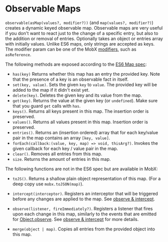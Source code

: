 # Observable Maps

`observable(asMap(values?, modifier?))` (and `map(values?, modifier?)`) creates a dynamic keyed observable map.
Observable maps are very useful if you don't want to react just to the change of a specific entry, but also to the addition or removal of entries.
Optionally takes an object or entries array with initially values.
Unlike ES6 maps, only strings are accepted as keys.
The modifier param can be one of the MobX [modifiers](modifiers.md), such as `asReference`.

The following methods are exposed according to the [ES6 Map spec](https://developer.mozilla.org/en-US/docs/Web/JavaScript/Reference/Global_Objects/Map):

* `has(key)` Returns whether this map has an entry the provided key. Note that the presence of a key is an observable fact in itself.
* `set(key, value)`. Sets the given `key` to `value`. The provided key will be added to the map if it didn't exist yet.
* `delete(key)`. Deletes the given key and its value from the map.
* `get(key)`. Returns the value at the given key (or `undefined`). Make sure that you guard `get` calls with `has`.
* `keys()`. Returns all keys present in this map. The insertion order is preserved.
* `values()`. Returns all values present in this map. Insertion order is preserved.
* `entries()`. Returns an (insertion ordered) array that for each key/value pair in the map contains an array `[key, value]`.
* `forEach(callback:(value, key, map) => void, thisArg?)`. Invokes the given callback for each key / value pair in the map.
* `clear()`. Removes all entries from this map.
* `size`. Returns the amount of entries in this map.

The following functions are not in the ES6 spec but are available in MobX:
* `toJS()`. Returns a shallow plain object representation of this map. (For a deep copy use `mobx.toJSON(map)`).

* `intercept(interceptor)`. Registers an interceptor that will be triggered before any changes are applied to the map. See [observe & intercept](observe.md). 
* `observe(listener, fireImmediately?)`. Registers a listener that fires upon each change in this map, similarly to the events that are emitted for [Object.observe](https://developer.mozilla.org/en-US/docs/Web/JavaScript/Reference/Global_Objects/Object/observe). See [observe & intercept](observe.md) for more details.
* `merge(object | map)`. Copies all entries from the provided object into this map.

